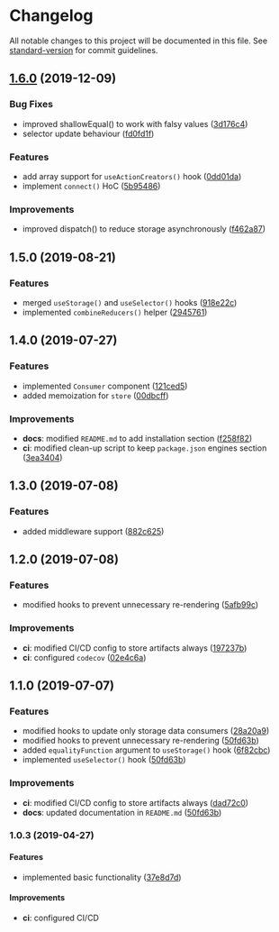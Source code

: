 # Changelog

All notable changes to this project will be documented in this file. See [standard-version](https://github.com/conventional-changelog/standard-version) for commit guidelines.

## [1.6.0](https://github.com/andres-kovalev/react-easy-flux/compare/1.5.0...1.6.0) (2019-12-09)


### Bug Fixes

* improved shallowEqual() to work with falsy values ([3d176c4](https://github.com/andres-kovalev/react-easy-flux/commit/3d176c4))
* selector update behaviour ([fd0fd1f](https://github.com/andres-kovalev/react-easy-flux/commit/fd0fd1f))


### Features

* add array support for `useActionCreators()` hook ([0dd01da](https://github.com/andres-kovalev/react-easy-flux/commit/0dd01da))
* implement `connect()` HoC ([5b95486](https://github.com/andres-kovalev/react-easy-flux/commit/5b95486))


### Improvements

* improved dispatch() to reduce storage asynchronously ([f462a87](https://github.com/andres-kovalev/react-easy-flux/commit/f462a87))

## 1.5.0 (2019-08-21)

### Features

* merged `useStorage()` and `useSelector()` hooks ([918e22c](https://github.com/andres-kovalev/react-easy-flux/commit/918e22c))
* implemented `combineReducers()` helper ([2945761](https://github.com/andres-kovalev/react-easy-flux/commit/2945761))

## 1.4.0 (2019-07-27)

### Features

* implemented `Consumer` component ([121ced5](https://github.com/andres-kovalev/react-easy-flux/commit/121ced5))
* added memoization for `store` ([00dbcff](https://github.com/andres-kovalev/react-easy-flux/commit/00dbcff))

### Improvements

* **docs**: modified `README.md` to add installation section ([f258f82](https://github.com/andres-kovalev/react-easy-flux/commit/f258f82))
* **ci**: modified clean-up script to keep `package.json` engines section ([3ea3404](https://github.com/andres-kovalev/react-easy-flux/commit/3ea3404))

## 1.3.0 (2019-07-08)

### Features

* added middleware support ([882c625](https://github.com/andres-kovalev/react-easy-flux/commit/882c625))

## 1.2.0 (2019-07-08)

### Features

* modified hooks to prevent unnecessary re-rendering ([5afb99c](https://github.com/andres-kovalev/react-easy-flux/commit/5afb99c))

### Improvements

* **ci**: modified CI/CD config to store artifacts always ([197237b](https://github.com/andres-kovalev/react-easy-flux/commit/197237b))
* **ci**: configured `codecov` ([02e4c6a](https://github.com/andres-kovalev/react-easy-flux/commit/02e4c6a))

## 1.1.0 (2019-07-07)

### Features

* modified hooks to update only storage data consumers ([28a20a9](https://github.com/andres-kovalev/react-easy-flux/commit/28a20a9))
* modified hooks to prevent unnecessary re-rendering ([50fd63b](https://github.com/andres-kovalev/react-easy-flux/commit/50fd63b))
* added `equalityFunction` argument to `useStorage()` hook ([6f82cbc](https://github.com/andres-kovalev/react-easy-flux/commit/6f82cbc))
* implemented `useSelector()` hook ([50fd63b](https://github.com/andres-kovalev/react-easy-flux/commit/50fd63b))

### Improvements

* **ci**: modified CI/CD config to store artifacts always ([dad72c0](https://github.com/andres-kovalev/react-easy-flux/commit/dad72c0))
* **docs**: updated documentation in `README.md` ([50fd63b](https://github.com/andres-kovalev/react-easy-flux/commit/50fd63b))

### 1.0.3 (2019-04-27)

#### Features

* implemented basic functionality ([37e8d7d](https://github.com/andres-kovalev/react-easy-flux/commit/37e8d7d))

#### Improvements

* **ci**: configured CI/CD
